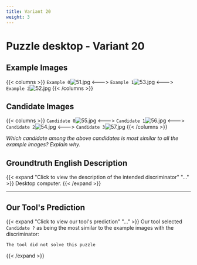 ```yaml
---
title: Variant 20
weight: 3
---
```


# Puzzle desktop - Variant 20

## Example Images
{{< columns >}}
`Example 0`![51.jpg](/natscene-data/images/51.jpg)
<--->
`Example 1`![53.jpg](/natscene-data/images/53.jpg)
<--->
`Example 2`![52.jpg](/natscene-data/images/52.jpg)
{{< /columns >}}

## Candidate Images
{{< columns >}}
`Candidate 0`![55.jpg](/natscene-data/images/55.jpg)
<--->
`Candidate 1`![56.jpg](/natscene-data/images/56.jpg)
<--->
`Candidate 2`![54.jpg](/natscene-data/images/54.jpg)
<--->
`Candidate 3`![57.jpg](/natscene-data/images/57.jpg)
{{< /columns >}}

*Which candidate among the above candidates is most similar to all the example images? Explain why.*

## Groundtruth English Description

{{< expand "Click to view the description of the intended discriminator" "..." >}}
Desktop computer.
{{< /expand >}}

---



## Our Tool's Prediction

{{< expand "Click to view our tool's prediction" "..." >}}
Our tool selected `Candidate ?` as being the most similar to the example images with the discriminator:
```plaintext
The tool did not solve this puzzle
```
{{< /expand >}}
